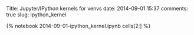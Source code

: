 Title: Jupyter/IPython kernels for venvs
date:  2014-09-01 15:37
comments: true
slug: ipython_kernel

{% notebook 2014-09-01-ipython_kernel.ipynb cells[2:] %}
